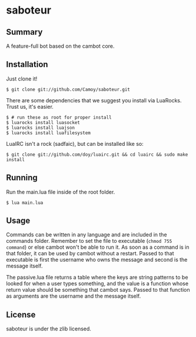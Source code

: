 # saboteur
## Summary
A feature-full bot based on the cambot core.

## Installation
Just clone it!

    $ git clone git://github.com/Camoy/saboteur.git

There are some dependencies that we suggest you install via LuaRocks.  Trust us, it's easier.

    $ # run these as root for proper install
    $ luarocks install luasocket
    $ luarocks install luajson
    $ luarocks install luafilesystem

LuaIRC isn't a rock (sadfaic), but can be installed like so:

    $ git clone git://github.com/doy/luairc.git && cd luairc && sudo make install

## Running
Run the main.lua file inside of the root folder.

    $ lua main.lua

## Usage
Commands can be written in any language and are included in the commands folder.  Remember to set the file to executable (`chmod 755 command`) or else cambot won't be able to run it.  As soon as a command is in that folder, it can be used by cambot without a restart.  Passed to that executable is first the username who owns the message and second is the message itself.

The passive.lua file returns a table where the keys are string patterns to be looked for when a user types something, and the value is a function whose return value should be something that cambot says.  Passed to that function as arguments are the username and the message itself.

## License
saboteur is under the zlib licensed.
